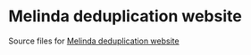 # Melinda deduplication website
Source files for [Melinda deduplication website](https://natlibfi.github.io/melinda-deduplication)
